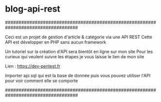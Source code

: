 # blog-api-rest

###################################################################################

Ceci est un projet de gestion d'article & catégorie via une API REST
Cette API est développer en PHP sans aucun framework

Un tutoriel sur la création d'API sera bientôt en ligne sur mon site
Pour les curieux qui veulent suivre les étapes je vous laisse le lien de mon site

Lien : https://dev-pentest.fr

Importer api.sql qui est la base de donnée puis vous pouvez utiliser l'API pour voir comment elle se comporte

###################################################################################
